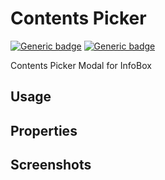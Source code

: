 # Contents Picker

[![Generic badge](https://img.shields.io/badge/GROUP-infobox-blue.svg)]()
[![Generic badge](https://img.shields.io/badge/SIZE-molecules-orange.svg)]()

Contents Picker Modal for InfoBox

## Usage

## Properties

## Screenshots
